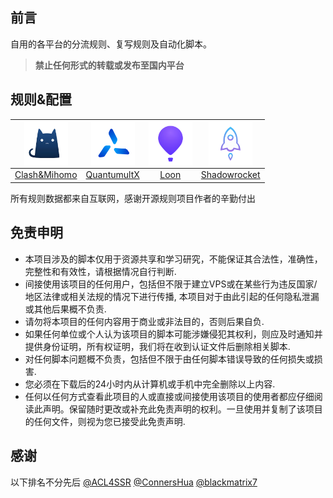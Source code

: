 ## 前言

自用的各平台的分流规则、复写规则及自动化脚本。
> **禁止任何形式的转载或发布至国内平台**

## 规则&配置

| <img src="https://raw.githubusercontent.com/Amnesiash/ladder_rules_script/main/Gallery/VpnLogo/Clash.png" alt="Clash" align="center" height="70" width="70"> | <img src="https://raw.githubusercontent.com/Amnesiash/ladder_rules_script/main/Gallery/VpnLogo/QuantumultX.png" alt="QuantumultX" align="center" height="70" width="70"> | <img src="https://raw.githubusercontent.com/Amnesiash/ladder_rules_script/main/Gallery/VpnLogo/Loon.png" alt="Loon" align="center" height="70" width="70"> | <img src="https://raw.githubusercontent.com/Amnesiash/ladder_rules_script/main/Gallery/VpnLogo/Shadowrocket.png" alt="Shadowrocket" align="center" height="70" width="70"> |
|:--------:|:--------:|:--------:|:--------:|
| [Clash&Mihomo](https://github.com/Amnesiash/ladder_rules_script/tree/main/Clash/) | [QuantumultX](https://github.com/Amnesiash/ladder_rules_script/tree/main/QuantumultX/) | [Loon](https://github.com/Amnesiash/ladder_rules_script/tree/main/Loon/) | [Shadowrocket](https://github.com/Amnesiash/ladder_rules_script/tree/main/Shadowrocket/) |

所有规则数据都来自互联网，感谢开源规则项目作者的辛勤付出

## 免责申明

- 本项目涉及的脚本仅用于资源共享和学习研究，不能保证其合法性，准确性，完整性和有效性，请根据情况自行判断.
- 间接使用该项目的任何用户，包括但不限于建立VPS或在某些行为违反国家/地区法律或相关法规的情况下进行传播, 本项目对于由此引起的任何隐私泄漏或其他后果概不负责.
- 请勿将本项目的任何内容用于商业或非法目的，否则后果自负.
- 如果任何单位或个人认为该项目的脚本可能涉嫌侵犯其权利，则应及时通知并提供身份证明，所有权证明，我们将在收到认证文件后删除相关脚本.
- 对任何脚本问题概不负责，包括但不限于由任何脚本错误导致的任何损失或损害.
- 您必须在下载后的24小时内从计算机或手机中完全删除以上内容.
- 任何以任何方式查看此项目的人或直接或间接使用该项目的使用者都应仔细阅读此声明。保留随时更改或补充此免责声明的权利。一旦使用并复制了该项目的任何文件，则视为您已接受此免责声明.


## 感谢

以下排名不分先后
[@ACL4SSR](https://github.com/ACL4SSR) [@ConnersHua](https://github.com/ConnersHua) [@blackmatrix7](https://github.com/blackmatrix7)
